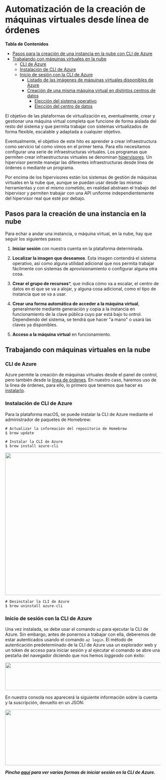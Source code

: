# Automatización  de la creación de máquinas virtuales desde línea de órdenes

**Tabla de Contenidos**

- [Pasos para la creación de una instancia en la nube con CLI de Azure](#id0)
- [Trabajando con máquinas virtuales en la nube](#id1)
  - [CLI de Azure](#id2)
  - [Instalación de CLI de Azure](#id3)
  - [Inicio de sesión con la CLI de Azure](#id4)
    - [Listado de las imágenes de máquinas virtuales disponibles de Azure](#id5)
    - [Creación de una misma máquina virtual en distintos centros de datos](#id6)
      - [Elección del sistema operativo](#id7)
      - [Elección del centro de datos](#id8)


El objetivo de las plataformas de virtualización es, eventualmente, crear y gestionar una máquina virtual completa que funcione de forma aislada del resto del sistema y que permita trabajar con sistemas virtualizados de forma flexible, escalable y adaptada a cualquier objetivo.

Eventualmente, el objetivo de este hito es aprender a crear infraestructura como servicio tal como vimos en el primer tema. Para ello necesitamos configurar una serie de infraestructuras virtuales. Los programas que permiten crear infraestructuras virtuales se denominan [hipervisores](http://en.wikipedia.org/wiki/Hypervisor). Un hipervisor permite manejar las diferentes infraestructuras desde línea de órdenes o mediante un programa.

Por encima de los hipervisores están los sistemas de gestión de máquinas virtuales en la nube que, aunque se puedan usar desde las mismas herramientas y con el mismo cometido, en realidad abstraen el trabajo del hipervisor y permiten trabajar con una API uniforme independientemente del hipervisor real que esté por debajo.

## Pasos para la creación de una instancia en la nube <a name="id0"></a>

Para echar a andar una instancia, o máquina virtual, en la nube, hay que seguir
los siguientes pasos:

1. **Iniciar sesión** con nuestra cuenta en la plataforma determinada.

2. **Localizar la imagen que deseamos**. Esta imagen contendrá el sistema operativo, así como alguna utilidad adicional que nos permita trabajar fácilmente con sistemas de aprovisionamiento o configurar alguna otra cosa.

3. **Crear el grupo de recursos***, que indica cómo va a escalar, el centro de datos en el que se va a alojar, y alguna cosa adicional, como el tipo de instancia que se va a usar.

4. **Crear una forma automática de acceder a la máquina virtual**, generalmente mediante generación y copia a la instancia en funcionamiento de la clave pública cuyo par está bajo tu ontrol. Dependiendo del sistema, se tendrá que hacer "a mano" o usará las claves ya disponibles.

5. **Acceso a la máquina virtual** en funcionamiento.

## Trabajando con máquinas virtuales en la nube <a name="id1"></a>

### CLI de Azure <a name="id2"></a>

Azure permite la creación de máquinas virtuales desde el panel de control, pero también desde la [línea de órdenes](https://github.com/WindowsAzure/azure-sdk-tools-xplat). En nuestro caso, haremos uso de la línea de órdenes, para ello, lo primero que tenemos que hacer es [instalarlo](https://docs.microsoft.com/es-es/cli/azure/install-azure-cli-macos?view=azure-cli-latest).


### Instalación de CLI de Azure <a name="id3"></a>

Para la plataforma macOS, se puede instalar la CLI de Azure mediante el administrador de paquetes de Homebrew:

~~~
# Actualizar la información del repositorio de Homebrew
$ brew update

# Instalar la CLI de Azure
$ brew install azure-cli
~~~

<p align="center">
  <img width="650" height="460" src="images/instalarCLIAzure0.png">
</p>

~~~
# Desinstalar la CLI de Azure
$ brew uninstall azure-cli
~~~

### Inicio de sesión con la CLI de Azure <a name="id4"></a>

Una vez instalada, se debe usar el comando `az` para ejecutar la CLI de Azure. Sin embargo, antes de ponernos a trabajar con ella, deberemos de estar autenticados usando el comando `az login`. El método de autenticación predeterminado de la CLI de Azure usa un explorador web y un token de acceso para iniciar sesión y al ejecutar el comando se abre una pestaña del navegador diciendo que nos hemos _loggeado_ con éxito:

<p align="center">
  <img width="600" height="90" src="images/instalarCLIAzure1.png">
</p>

En nuestra consola nos aparecerá la siguiente información sobre la cuenta y la suscripción, devuelto en un JSON:

<p align="center">
  <img width="590" height="180" src="images/instalarCLIAzure2.png">
</p>

_**Pincha [aquí](https://docs.microsoft.com/es-es/cli/azure/authenticate-azure-cli?view=azure-cli-latest) para ver varias formas de iniciar sesión en la CLI de Azure.**_
